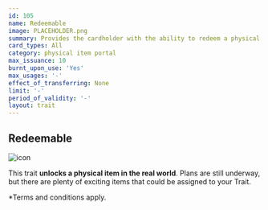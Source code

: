 ```yaml
---
id: 105
name: Redeemable
image: PLACEHOLDER.png
summary: Provides the cardholder with the ability to redeem a physical item
card_types: All
category: physical item portal
max_issuance: 10
burnt_upon_use: 'Yes'
max_usages: '-'
effect_of_transferring: None
limit: '-'
period_of_validity: '-'
layout: trait
---
```


## Redeemable

![icon](/assets/images/trait-icons/{{page.image}})

This trait **unlocks a physical item in the real world**. Plans are still underway, but there are plenty of exciting items that could be assigned to your Trait.

*Terms and conditions apply.

